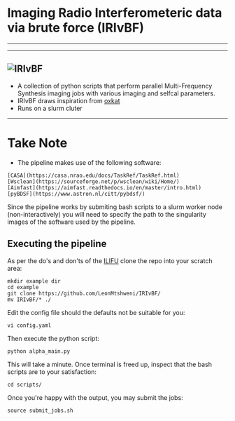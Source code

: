# Imaging Radio Interferometeric data via brute force (IRIvBF)

---
---
![IRIvBF](IRIvBF.jpeg)
---
* A collection of python scripts that perform parallel Multi-Frequency Synthesis imaging jobs with various imaging and selfcal parameters.
* IRIvBF draws inspiration from [oxkat](https://github.com/IanHeywood/oxkat)
* Runs on a slurm cluter

---
# Take Note
* The pipeline makes use of the following software:
```
[CASA](https://casa.nrao.edu/docs/TaskRef/TaskRef.html)
[Wsclean](https://sourceforge.net/p/wsclean/wiki/Home/)
[Aimfast](https://aimfast.readthedocs.io/en/master/intro.html)
[pyBDSF](https://www.astron.nl/citt/pybdsf/)
```
Since the pipeline works by submiting bash scripts to a slurm worker node (non-interactively) you will need to specify the path to the singularity images of the software used by the pipeline.

## Executing the pipeline
As per the do's and don'ts of the [ILIFU](http://docs.ilifu.ac.za/#/getting_started/submit_job_slurm?id=specifying-resources-when-running-jobs-on-slurm) clone the repo into your scratch area:

```
mkdir example dir
cd example
git clone https://github.com/LeonMtshweni/IRIvBF/
mv IRIvBF/* ./
```
Edit the config file should the defaults not be suitable for you:
```
vi config.yaml
```

Then execute the python script:

```
python alpha_main.py
```
This will take a minute. Once terminal is freed up, inspect that the bash scripts are to your satisfaction:
```
cd scripts/
```
Once you're happy with the output, you may submit the jobs:

```
source submit_jobs.sh
```
